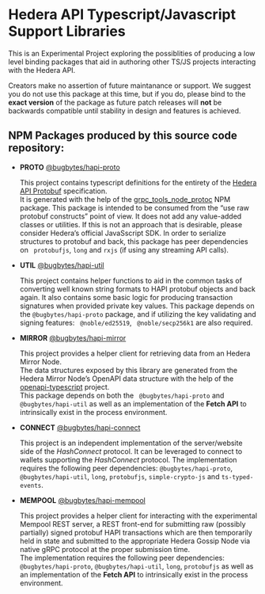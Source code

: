 # Hedera API Typescript/Javascript Support Libraries

This is an Experimental Project exploring the possiblities of producing
a low level binding packages that aid in authoring other TS/JS projects
interacting with the Hedera API.

Creators make no assertion of future maintanance or support.  We suggest 
you do not use this package at this time, but if you do, please bind to the 
**exact version** of the package as future patch releases will **not** be 
backwards compatible until stability in design and features is achieved.

## NPM Packages produced by this source code repository:

* **PROTO** [@bugbytes/hapi-proto](./packages/hapi-proto/README.md)

  This project contains typescript definitions for the entirety of the 
  [Hedera API Protobuf](https://github.com/hashgraph/hedera-protobufs) specification.  
  It is generated with the help of the 
  [grpc_tools_node_protoc](https://www.npmjs.com/package/grpc_tools_node_protoc_ts) 
  NPM package.  This package is intended to be consumed from the “use raw protobuf constructs” 
  point of view.  It does not add any value-added classes or utilities.  If this is not an
  approach that is desirable, please consider Hedera’s official JavaSscript SDK. In order to 
  serialize structures to protobuf and back, this package has peer dependencies on ` protobufjs`, 
  `long` and `rxjs` (if using any streaming API calls).

* **UTIL** [@bugbytes/hapi-util](./packages/hapi-util/README.md)  

  This project contains helper functions to aid in the common tasks of converting well known 
  string formats to HAPI protobuf objects and back again.  It also contains some basic logic 
  for producing transaction signatures when provided private key values.  This package depends 
  on the `@bugbytes/hapi-proto` package, and if utilizing the key validating and signing 
  features: ` @noble/ed25519`, ` @noble/secp256k1` are also required.

* **MIRROR** [@bugbytes/hapi-mirror](./packages/hapi-mirror/README.md)

  This project provides a helper client for retrieving data from an Hedera Mirror Node.  
  The data structures exposed by this library are generated from the Hedera Mirror Node’s 
  OpenAPI data structure with the help of the 
  [openapi-typescript]( https://github.com/drwpow/openapi-typescript#readme) project.  
  This package depends on both the ` @bugbytes/hapi-proto` and `@bugbytes/hapi-util` as 
  well as an implementation of the **Fetch API** to intrinsically exist in the process environment.

* **CONNECT** [@bugbytes/hapi-connect](./packages/hapi-connect/README.md)  

  This project is an independent implementation of the server/website side of the 
  *HashConnect* protocol.  It can be leveraged to connect to wallets supporting the 
  *HashConnect* protocol.  The implementation requires the following peer dependencies:
  `@bugbytes/hapi-proto`, `@bugbytes/hapi-util`, `long`, `protobufjs`, `simple-crypto-js` 
  and `ts-typed-events`.

* **MEMPOOL** [@bugbytes/hapi-mempool](./packages/hapi-mempool/README.md)  

  This project provides a helper client for interacting with the experimental 
  Mempool REST server, a REST front-end for submitting raw (possibly partially) signed 
  protobuf HAPI transactions which are then temporarily held in state and submitted to the 
  appropriate Hedera Gossip Node via native gRPC protocol at the proper submission time.  
  The implementation requires the following peer dependencies:  `@bugbytes/hapi-proto`, 
  `@bugbytes/hapi-util`, `long`, `protobufjs` as well as an implementation of the 
  **Fetch API** to intrinsically exist in the process environment.